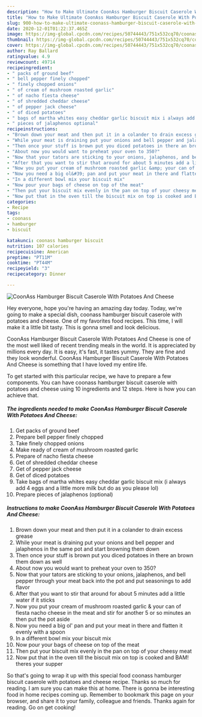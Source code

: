 ```yaml
---
description: "How to Make Ultimate CoonAss Hamburger Biscuit Caserole With Potatoes And Cheese"
title: "How to Make Ultimate CoonAss Hamburger Biscuit Caserole With Potatoes And Cheese"
slug: 900-how-to-make-ultimate-coonass-hamburger-biscuit-caserole-with-potatoes-and-cheese
date: 2020-12-01T01:22:37.465Z
image: https://img-global.cpcdn.com/recipes/50744443/751x532cq70/coonass-hamburger-biscuit-caserole-with-potatoes-and-cheese-recipe-main-photo.jpg
thumbnail: https://img-global.cpcdn.com/recipes/50744443/751x532cq70/coonass-hamburger-biscuit-caserole-with-potatoes-and-cheese-recipe-main-photo.jpg
cover: https://img-global.cpcdn.com/recipes/50744443/751x532cq70/coonass-hamburger-biscuit-caserole-with-potatoes-and-cheese-recipe-main-photo.jpg
author: Ray Ballard
ratingvalue: 4.9
reviewcount: 49714
recipeingredient:
- " packs of ground beef"
- " bell pepper finely chopped"
- " finely chopped onions"
- " of cream of mushroom roasted garlic"
- " of nacho fiesta cheese"
- " of shredded cheddar cheese"
- " of pepper jack cheese"
- " of diced potatoes"
- " bags of martha whites easy cheddar garlic biscuit mix i always add 4 eggs and a little more milk but do as you please lol"
- " pieces of jalaphenos optional"
recipeinstructions:
- "Brown down your meat and then put it in a colander to drain excess grease"
- "While your meat is draining put your onions and bell pepper and jalaphenos in the same pot and start browning them down"
- "Then once your stuff is brown put you diced potatoes in there an brown them down as well"
- "About now you would want to preheat your oven to 350?"
- "Now that your tators are sticking to your onions, jalaphenos, and bell pepper through your meat back into the pot and put seasonings to add flavor"
- "After that you want to stir that around for about 5 minutes add a little water if it sticks"
- "Now you put your cream of mushroom roasted garlic &amp; your can of fiesta nacho cheese in the meat and stir for another 5 or so minutes an then put the pot aside"
- "Now you need a big ol&#39; pan and put your meat in there and flatten it evenly with a spoon"
- "In a different bowl mix your biscuit mix"
- "Now pour your bags of cheese on top of the meat"
- "Then put your biscuit mix evenly in the pan on top of your cheesy meat"
- "Now put that in the oven till the biscuit mix on top is cooked and BAM! theres your supper"
categories:
- Recipe
tags:
- coonass
- hamburger
- biscuit

katakunci: coonass hamburger biscuit 
nutrition: 107 calories
recipecuisine: American
preptime: "PT11M"
cooktime: "PT44M"
recipeyield: "3"
recipecategory: Dinner

---
```



![CoonAss Hamburger Biscuit Caserole With Potatoes And Cheese](https://img-global.cpcdn.com/recipes/50744443/751x532cq70/coonass-hamburger-biscuit-caserole-with-potatoes-and-cheese-recipe-main-photo.jpg)

Hey everyone, hope you're having an amazing day today. Today, we're going to make a special dish, coonass hamburger biscuit caserole with potatoes and cheese. One of my favorites food recipes. This time, I will make it a little bit tasty. This is gonna smell and look delicious.



CoonAss Hamburger Biscuit Caserole With Potatoes And Cheese is one of the most well liked of recent trending meals in the world. It is appreciated by millions every day. It is easy, it's fast, it tastes yummy. They are fine and they look wonderful. CoonAss Hamburger Biscuit Caserole With Potatoes And Cheese is something that I have loved my entire life.


To get started with this particular recipe, we have to prepare a few components. You can have coonass hamburger biscuit caserole with potatoes and cheese using 10 ingredients and 12 steps. Here is how you can achieve that.

<!--inarticleads1-->

##### The ingredients needed to make CoonAss Hamburger Biscuit Caserole With Potatoes And Cheese:

1. Get  packs of ground beef
1. Prepare  bell pepper finely chopped
1. Take  finely chopped onions
1. Make ready  of cream of mushroom roasted garlic
1. Prepare  of nacho fiesta cheese
1. Get  of shredded cheddar cheese
1. Get  of pepper jack cheese
1. Get  of diced potatoes
1. Take  bags of martha whites easy cheddar garlic biscuit mix (i always add 4 eggs and a little more milk but do as you please lol)
1. Prepare  pieces of jalaphenos (optional)




<!--inarticleads2-->

##### Instructions to make CoonAss Hamburger Biscuit Caserole With Potatoes And Cheese:

1. Brown down your meat and then put it in a colander to drain excess grease
1. While your meat is draining put your onions and bell pepper and jalaphenos in the same pot and start browning them down
1. Then once your stuff is brown put you diced potatoes in there an brown them down as well
1. About now you would want to preheat your oven to 350?
1. Now that your tators are sticking to your onions, jalaphenos, and bell pepper through your meat back into the pot and put seasonings to add flavor
1. After that you want to stir that around for about 5 minutes add a little water if it sticks
1. Now you put your cream of mushroom roasted garlic &amp; your can of fiesta nacho cheese in the meat and stir for another 5 or so minutes an then put the pot aside
1. Now you need a big ol&#39; pan and put your meat in there and flatten it evenly with a spoon
1. In a different bowl mix your biscuit mix
1. Now pour your bags of cheese on top of the meat
1. Then put your biscuit mix evenly in the pan on top of your cheesy meat
1. Now put that in the oven till the biscuit mix on top is cooked and BAM! theres your supper




So that's going to wrap it up with this special food coonass hamburger biscuit caserole with potatoes and cheese recipe. Thanks so much for reading. I am sure you can make this at home. There is gonna be interesting food in home recipes coming up. Remember to bookmark this page on your browser, and share it to your family, colleague and friends. Thanks again for reading. Go on get cooking!
